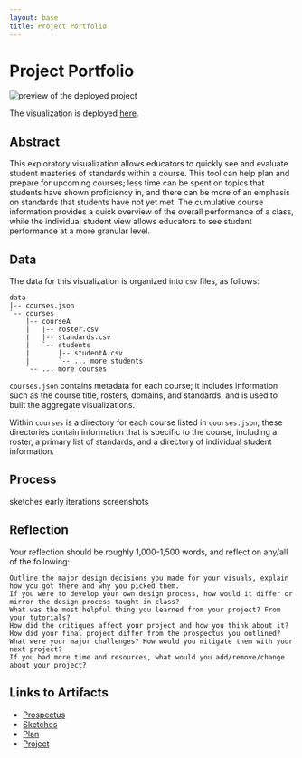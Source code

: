 ```yaml
---
layout: base
title: Project Portfolio
---
```

# Project Portfolio
![preview of the deployed project]({{site.baseurl}}/lib/assets/preview.png)

The visualization is deployed [here](https://www.lester-lee.com/student-standards-tracker).

## Abstract
This exploratory visualization allows educators to quickly see and evaluate student masteries of standards within a course. This tool can help plan and prepare for upcoming courses; less time can be spent on topics that students have shown proficiency in, and there can be more of an emphasis on standards that students have not yet met. The cumulative course information provides a quick overview of the overall performance of a class, while the individual student view allows educators to see student performance at a more granular level.

## Data
The data for this visualization is organized into `csv` files, as follows:
```
data
|-- courses.json
`-- courses
    |-- courseA
    |   |-- roster.csv
    |   |-- standards.csv
    |   `-- students
    |       |-- studentA.csv
    |       `-- ... more students
    `-- ... more courses
```

`courses.json` contains metadata for each course; it includes information such as the course title, rosters, domains, and standards, and is used to built the aggregate visualizations.

Within `courses` is a directory for each course listed in `courses.json`; these directories contain information that is specific to the course, including a roster, a primary list of standards, and a directory of individual student information.

## Process
sketches
early iterations
screenshots

## Reflection
Your reflection should be roughly 1,000-1,500 words, and reflect on any/all of  the following:

    Outline the major design decisions you made for your visuals, explain how you got there and why you picked them.
    If you were to develop your own design process, how would it differ or mirror the design process taught in class?
    What was the most helpful thing you learned from your project? From your tutorials?
    How did the critiques affect your project and how you think about it?
    How did your final project differ from the prospectus you outlined?
    What were your major challenges? How would you mitigate them with your next project?
    If you had more time and resources, what would you add/remove/change about your project?


## Links to Artifacts
  - [Prospectus]({{site.baseurl}}/project/prospectus)
  - [Sketches]({{site.baseurl}}/project/sketches)
  - [Plan]({{site.baseurl}}/project/plan)
  - [Project](https://www.lester-lee.com/student-standards-tracker)